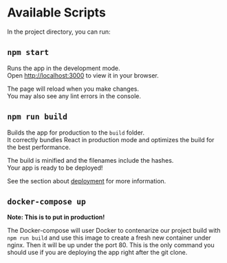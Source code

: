 # Available Scripts

In the project directory, you can run:

## `npm start`

Runs the app in the development mode.\
Open [http://localhost:3000](http://localhost:3000) to view it in your browser.

The page will reload when you make changes.\
You may also see any lint errors in the console.

## `npm run build`

Builds the app for production to the `build` folder.\
It correctly bundles React in production mode and optimizes the build for the best performance.

The build is minified and the filenames include the hashes.\
Your app is ready to be deployed!

See the section about [deployment](https://facebook.github.io/create-react-app/docs/deployment) for more information.

## `docker-compose up`

**Note: This is to put in production!**

The Docker-compose will user Docker to contenarize our project build with `npm run build` and use this image to create a fresh new container under nginx. Then it will be up under the port 80.
This is the only command you should use if you are deploying the app right after the git clone.